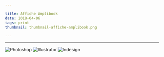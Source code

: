 ```yaml
---

title: Affiche Amplibook
date: 2018-04-06
tags: print
thumbnail: thumbnail-affiche-amplibook.png

---
```



---

![Photoshop](/images/icons/photoshop.svg)
![Illustrator](/images/icons/illustrator.svg)
![Indesign](/images/icons/indesign.svg)

